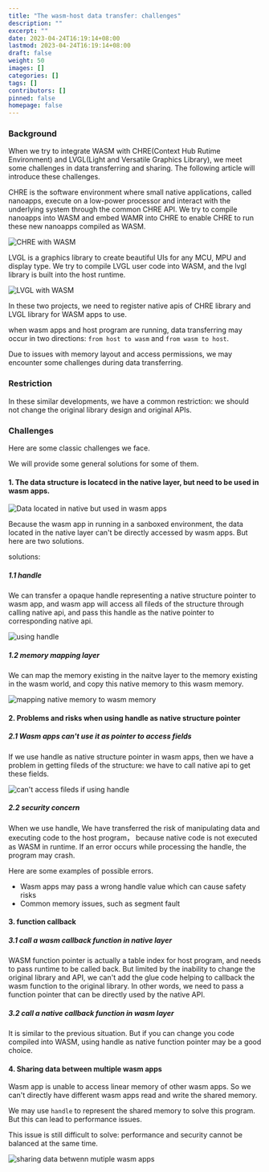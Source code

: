 ```yaml
---
title: "The wasm-host data transfer: challenges"
description: ""
excerpt: ""
date: 2023-04-24T16:19:14+08:00
lastmod: 2023-04-24T16:19:14+08:00
draft: false
weight: 50
images: []
categories: []
tags: []
contributors: []
pinned: false
homepage: false
---
```


### Background

When we try to integrate WASM with CHRE(Context Hub Rutime Environment) and LVGL(Light and Versatile
Graphics Library), we meet some challenges in data transferring and sharing.
The following article will introduce these challenges. 

CHRE is the software environment where small native applications, called nanoapps, execute on a low-power processor and interact with the underlying system through the common CHRE API. We try to compile nanoapps into WASM and embed WAMR into CHRE to enable CHRE to run these new nanoapps compiled as WASM. 

![CHRE with WASM](images/chre_with_wasm.svg)

LVGL is a graphics library to create beautiful UIs for any MCU, MPU and display type. We try to compile LVGL user code into WASM, and the lvgl library is built into the host runtime.

![LVGL with WASM](images/lvgl_with_wasm.svg)

In these two projects, we need to register native apis of CHRE library and LVGL library for WASM apps to use.

when wasm apps and host program are running, data transferring may occur in two directions: `from host to wasm` and `from wasm to host`.

Due to issues with memory layout and access permissions, we may encounter some challenges during data transferring.

### Restriction
In these similar developments, we have a common restriction: we should not change the original library design and original APIs.

### Challenges
Here are some classic challenges we face.

We will provide some general solutions for some of them.

#### 1. The data structure is locatecd in the native layer, but need to be used in wasm apps.

![Data located in native but used in wasm apps](images/use_native_data_in_wasm.svg)

Because the wasm app in running in a sanboxed environment, the data located in the native layer can't be directly accessed by wasm apps. But here are two solutions.

solutions:

##### 1.1 handle
We can transfer a opaque handle representing a native structure pointer to wasm app, and wasm app will access all fileds of the structure through calling native api, and pass this handle as the native pointer to corresponding native api.

![using handle](images/use_handle.svg)

##### 1.2 memory mapping layer

We can map the memory existing in the naitve layer to the memory existing in the wasm world, and copy this native memory to this wasm memory.

![mapping native memory to wasm memory](images/map_native_data_to_wasm_data.svg)

#### 2. Problems and risks when using handle as native structure pointer

##### 2.1 Wasm apps can't use it as pointer to access fields

If we use handle as native structure pointer in wasm apps, then we have a problem in getting fileds of the structure: we have to call native api to get these fields.

![can't access fileds if using handle](images/fail_to_access_fields_if_using_handle.svg)

##### 2.2 security concern

When we use handle, We have transferred the risk of manipulating data and executing code to the host program， because native code is not executed as WASM in runtime. If an error occurs while processing the handle, the program may crash.

Here are some examples of possible errors.

* Wasm apps may pass a wrong handle value which can cause safety risks
* Common memory issues, such as segment fault

#### 3. function callback

##### 3.1 call a wasm callback function in native layer

WASM function pointer is actually a table index for host program, and needs to pass runtime to be called back.
But limited by the inability to change the original library and API, we can't add the glue code helping to callback the wasm function to the original library.
In other words, we need to pass a function pointer that can be directly used by the native API.

##### 3.2 call a native callback function in wasm layer

It is similar to the previous situation. But if you can change you code compiled into WASM, using handle as native function pointer may be a good choice.


#### 4. Sharing data between multiple wasm apps

Wasm app is unable to access linear memory of other wasm apps. So we can't directly have different wasm apps read and write the shared memory.

We may use `handle` to represent the shared memory to solve this program. But this can lead to performance issues.

This issue is still difficult to solve: performance and security cannot be balanced at the same time.

![sharing data betwenn mutiple wasm apps](images/sharing_data_between_mutiple_wasm_apps.svg)